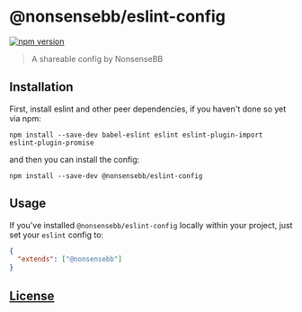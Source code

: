 # @nonsensebb/eslint-config

[![npm version](https://badge.fury.io/js/%40nonsensebb%2Feslint-config.svg)](https://badge.fury.io/js/%40nonsensebb%2Feslint-config)

> A shareable config by NonsenseBB

## Installation

First, install eslint and other peer dependencies, if you haven't done so yet via npm:

```shell
npm install --save-dev babel-eslint eslint eslint-plugin-import eslint-plugin-promise
```

and then you can install the config:

```shell
npm install --save-dev @nonsensebb/eslint-config
```

## Usage

If you've installed `@nonsensebb/eslint-config` locally within your project, just set your `eslint` config to:

```json
{
  "extends": ["@nonsensebb"]
}
```

## [License](../../LICENSE)
